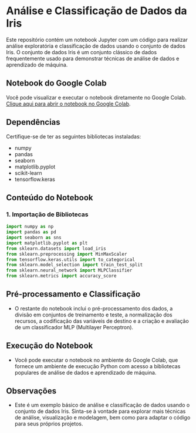 # Análise e Classificação de Dados da Iris

Este repositório contém um notebook Jupyter com um código para realizar análise exploratória e classificação de dados usando o conjunto de dados Iris. O conjunto de dados Iris é um conjunto clássico de dados frequentemente usado para demonstrar técnicas de análise de dados e aprendizado de máquina.

## Notebook do Google Colab
Você pode visualizar e executar o notebook diretamente no Google Colab. [Clique aqui para abrir o notebook no Google Colab](https://colab.research.google.com/github/Thiago1alberto/colab/blob/main/Aprendizado.ipynb).

## Dependências
Certifique-se de ter as seguintes bibliotecas instaladas:
- numpy
- pandas
- seaborn
- matplotlib.pyplot
- scikit-learn
- tensorflow.keras

## Conteúdo do Notebook

### 1. Importação de Bibliotecas
```python
import numpy as np
import pandas as pd
import seaborn as sns
import matplotlib.pyplot as plt
from sklearn.datasets import load_iris
from sklearn.preprocessing import MinMaxScaler
from tensorflow.keras.utils import to_categorical
from sklearn.model_selection import train_test_split
from sklearn.neural_network import MLPClassifier
from sklearn.metrics import accuracy_score
```
## Pré-processamento e Classificação
- O restante do notebook inclui o pré-processamento dos dados, a divisão em conjuntos de treinamento e teste, a normalização dos recursos, a codificação das variáveis de destino e a criação e avaliação de um classificador MLP (Multilayer Perceptron).

## Execução do Notebook
- Você pode executar o notebook no ambiente do Google Colab, que fornece um ambiente de execução Python com acesso a bibliotecas populares de análise de dados e aprendizado de máquina.

## Observações
- Este é um exemplo básico de análise e classificação de dados usando o conjunto de dados Iris. Sinta-se à vontade para explorar mais técnicas de análise, visualização e modelagem, bem como para adaptar o código para seus próprios projetos.
